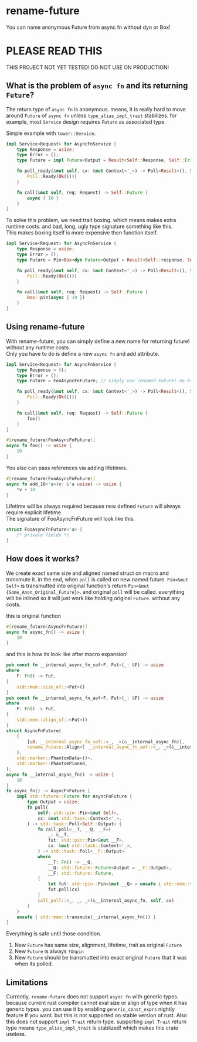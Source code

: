 # rename-future
You can name anonymous Future from async fn without dyn or Box!

# PLEASE READ THIS
THIS PROJECT NOT YET TESTED! DO NOT USE ON PRODUCTION! 

## What is the problem of `async fn` and its returning `Future`?
The return type of `async fn` is anonymous. means, it is really hard to move around `Future` of `async fn` 
unless `type_alias_impl_trait` stabilizes. for example, most `Service` design requires `Future` as associated type.

Simple example with `tower::Service`.
```rust
impl Service<Request> for AsyncFnService {
    type Response = usize;
    type Error = ();
    type Future = impl Future<Output = Result<Self::Response, Self::Error>>; // ERROR! not allowed until `type_alias_impl_trait` stablizes

    fn poll_ready(&mut self, cx: &mut Context<'_>) -> Poll<Result<(), Self::Error>> {
        Poll::Ready(Ok(()))
    }

    fn call(&mut self, req: Request) -> Self::Future {
        async { 10 }
    }
}
```

To solve this problem, we need trait boxing. which means makes extra runtime costs. and bad, long, ugly type signature something like this.  
This makes boxing itself is more expensive then function itself.
```rust
impl Service<Request> for AsyncFnService {
    type Response = usize;
    type Error = ();
    type Future = Pin<Box<dyn Future<Output = Result<Self::response, Self::Error> + Send + 'static>>; // LONG AND UGLY!! also makes vtable and heap allocation!

    fn poll_ready(&mut self, cx: &mut Context<'_>) -> Poll<Result<(), Self::Error>> {
        Poll::Ready(Ok(()))
    }

    fn call(&mut self, req: Request) -> Self::Future {
        Box::pin(async { 10 })
    }
}
```

## Using rename-future
With rename-future, you can simply define a new name for returning future! without any runtime costs.  
Only you have to do is define a new `async fn` and add attribute.
```rust
impl Service<Request> for AsyncFnService {
    type Response = ();
    type Error = ();
    type Future = FooAsyncFnFuture; // simply use renamed Future! no extra costs!

    fn poll_ready(&mut self, cx: &mut Context<'_>) -> Poll<Result<(), Self::Error>> {
        Poll::Ready(Ok(()))
    }

    fn call(&mut self, req: Request) -> Self::Future {
        foo()
    }
}

#[rename_future(FooAsyncFnFuture)]
async fn foo() -> usize {
    10
}
```

You also can pass references via adding lifetimes. 
```rust
#[rename_future(FooAsyncFnFuture)]
async fn add_10<'a>(v: &'a usize) -> usize {
    *v + 10
}
```

Lifetime will be always required because new defined `Future` will always require explicit lifetime.  
The signature of FooAsyncFnFuture will look like this.
```rust
struct FooAsyncFnFuture<'a> {
    /* private fields */
}
```

## How does it works?
We create exact same size and aligned named struct on macro and transmute it.
in the end, when `poll` is called on new named future. `Pin<&mut Self>` is transmutted into original function's return `Pin<&mut {Some_Anon_Original_Future}>`. and original `poll` will be called.
everything will be inlined so it will just work like holding original `Future`. without any costs.

this is original function
```rust
#[rename_future(AsyncFnFuture)]
async fn async_fn() -> usize {
    10
}
```

and this is how its look like after macro expansion!
```rust
pub const fn __internal_async_fn_sof<F, Fut>(_: &F) -> usize
where
    F: Fn() -> Fut,
{
    std::mem::size_of::<Fut>()
}
pub const fn __internal_async_fn_aof<F, Fut>(_: &F) -> usize
where
    F: Fn() -> Fut,
{
    std::mem::align_of::<Fut>()
}
struct AsyncFnFuture(
    (
        [u8; __internal_async_fn_sof::<_, _>(&__internal_async_fn)],
        rename_future::Align<{ __internal_async_fn_aof::<_, _>(&__internal_async_fn) }>,
    ),
    std::marker::PhantomData<()>,
    std::marker::PhantomPinned,
);
async fn __internal_async_fn() -> usize {
    10
}
fn async_fn() -> AsyncFnFuture {
    impl std::future::Future for AsyncFnFuture {
        type Output = usize;
        fn poll(
            self: std::pin::Pin<&mut Self>,
            cx: &mut std::task::Context<'_>,
        ) -> std::task::Poll<Self::Output> {
            fn call_poll<__T, __Q, __F>(
                _: &__T,
                fut: std::pin::Pin<&mut __F>,
                cx: &mut std::task::Context<'_>,
            ) -> std::task::Poll<__F::Output>
            where
                __T: Fn() -> __Q,
                __Q: std::future::Future<Output = __F::Output>,
                __F: std::future::Future,
            {
                let fut: std::pin::Pin<&mut __Q> = unsafe { std::mem::transmute(fut) };
                fut.poll(cx)
            }
            call_poll::<_, _, _>(&__internal_async_fn, self, cx)
        }
    }
    unsafe { std::mem::transmute(__internal_async_fn()) }
}
```

Everything is safe until those condition.
1. New `Future` has same size, alignment, lifetime, trait as original `Future`
2. New `Future` is always `!Unpin`
3. New `Future` should be transmutted into exact original `Future` that it was when its polled.


## Limitations
Currently, `rename-future` does not support `async fn` with generic types. because current rust compiler cannot eval size or align of type when it has generic types.
you can use it by enabling `generic_const_exprs` nightly feature if you want. but this is not supported on stable version of rust. Also this does not support `impl Trait` return type. supporting `impl Trait` return type means `type_alias_impl_trait` is stablized! which makes this crate useless.